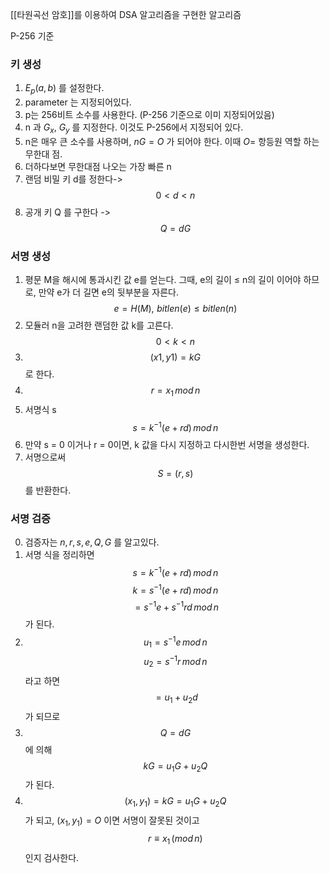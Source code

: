 [[타원곡선 암호]]를 이용하여 DSA 알고리즘을 구현한 알고리즘

P-256 기준
### 키 생성
1. $E_p(a, b)$ 를 설정한다.
2. parameter 는 지정되어있다.
3. p는 256비트 소수를 사용한다. (P-256 기준으로 이미 지정되어있음)
4. n 과 $G_x$, $G_y$ 를 지정한다. 이것도 P-256에서 지정되어 있다.
5. n은 매우 큰 소수를 사용하며, $nG = O$ 가 되어야 한다. 이때 $O=$ 항등원 역할 하는 무한대 점.
6. 더하다보면 무한대점 나오는 가장 빠른 n
7. 랜덤 비밀 키 d를 정한다-> $$0<d<n$$ 
8. 공개 키 Q 를 구한다 -> $$Q = dG$$

### 서명 생성
1. 평문 M을 해시에 통과시킨 값 e를 얻는다. 그때, e의 길이 $\leq$ n의 길이 이어야 하므로, 만약 e가 더 길면 e의 뒷부분을 자른다.$$e=H(M),\,\, bitlen(e) \leq bitlen(n)$$
2. 모듈러 n을 고려한 랜덤한 값 k를 고른다. $$0<k<n$$
3. $$(x1, y1)=kG$$ 로 한다.
4. $$r = x_1 \, mod\, n$$
5. 서명식 s$$s=k^{-1}(e+rd)\,mod\,n$$
6. 만약 s = 0 이거나 r = 0이면, k 값을 다시 지정하고 다시한번 서명을 생성한다.
7. 서명으로써 $$S = (r, s)$$ 를 반환한다.

### 서명 검증
0. 검증자는 $n, r, s, e, Q, G$ 를 알고있다.
1. 서명 식을 정리하면 $$s = k^{-1}(e+rd)\,mod\, n$$$$k = s^{-1}(e+rd)\, mod\, n$$$$=s^{-1}e+s^{-1}rd\, mod\, n$$가 된다.
2. $$u_1 = s^{-1}e \, mod\, n$$$$u_2 = s^{-1}r\,mod \, n$$라고 하면$$=u_1 + u_2d$$가 되므로
3. $$Q = dG$$에 의해$$kG = u_1G + u_2Q$$가 된다.
4. $$(x_1,y_1) = kG = u_1G + u_2Q$$가 되고, $(x_1, y_1) = O$ 이면 서명이 잘못된 것이고$$r\equiv x_1 \,(mod\,n)$$인지 검사한다.